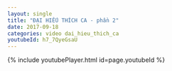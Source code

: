 ```yaml
---
layout: single
title: "ĐẠI HIẾU THÍCH CA - phần 2"
date: 2017-09-18
categories: video dai_hieu_thich_ca
youtubeId: h7_7QyeGsaU
---
```


{% include youtubePlayer.html id=page.youtubeId %}